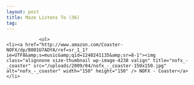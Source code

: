 ```yaml
---
layout: post
title: Maze Listens To (36)
tag: 
---
```



                <ul>
    <li><a href="http://www.amazon.com/Coaster-NOFX/dp/B001U7ADYA/ref=sr_1_1?ie=UTF8&amp;s=music&amp;qid=1240241135&amp;sr=8-1"><img class="alignnone size-thumbnail wp-image-4238 valign" title="nofx_-_coaster" src="/uploads/2009/04/nofx_-_coaster-150x150.jpg" alt="nofx_-_coaster" width="150" height="150" /> NOFX - Coaster</a></li>
</ul>
            
